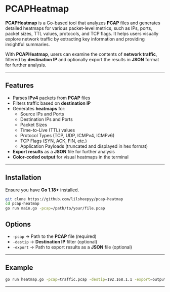 # PCAPHeatmap

**PCAPHeatmap** is a Go-based tool that analyzes **PCAP** files and generates detailed heatmaps for various packet-level metrics, such as IPs, ports, packet sizes, TTL values, protocols, and TCP flags. It helps users visually explore network traffic by extracting key information and providing insightful summaries.

With **PCAPHeatmap**, users can examine the contents of **network traffic**, filtered by **destination IP** and optionally export the results in **JSON** format for further analysis.

---

## Features

- Parses **IPv4** packets from **PCAP** files  
- Filters traffic based on **destination IP**  
- Generates **heatmaps** for:
  - Source IPs and Ports  
  - Destination IPs and Ports  
  - Packet Sizes  
  - Time-to-Live (TTL) values  
  - Protocol Types (TCP, UDP, ICMPv4, ICMPv6)  
  - TCP Flags (SYN, ACK, FIN, etc.)  
  - Application Payloads (truncated and displayed in hex format)  
- **Export results** as a **JSON** file for further analysis  
- **Color-coded output** for visual heatmaps in the terminal

---

## Installation

Ensure you have **Go 1.18+** installed.

```sh
git clone https://github.com/lilsheepyy/pcap-heatmap
cd pcap-heatmap
go run main.go -pcap=/path/to/your/file.pcap
```

## Options

- `-pcap` → Path to the **PCAP** file (required)
- `-destip` → **Destination IP** filter (optional)
- `-export` → Path to export results as a **JSON** file (optional)

---

## Example

```sh
go run heatmap.go -pcap=traffic.pcap -destip=192.168.1.1 -export=output.json
```
---

